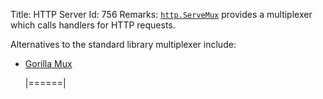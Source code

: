 Title: HTTP Server
Id: 756
Remarks:
[`http.ServeMux`](https://godoc.org/net/http#ServeMux) provides a multiplexer which calls handlers for HTTP requests.

Alternatives to the standard library multiplexer include:

  - [Gorilla Mux][1]

    [1]: https://godoc.org/github.com/gorilla/mux
|======|
